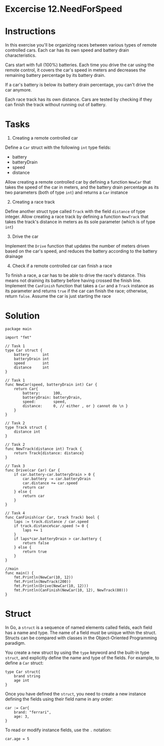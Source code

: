 
# Excercise 12.NeedForSpeed

# Instructions
In this exercise you'll be organizing races between various types of remote controlled cars. Each car has its own speed and battery drain characteristics.

Cars start with full (100%) batteries. Each time you drive the car using the remote control, it covers the car's speed in meters and decreases the remaining battery percentage by its battery drain.

If a car's battery is below its battery drain percentage, you can't drive the car anymore.

Each race track has its own distance. Cars are tested by checking if they can finish the track without running out of battery.


# Tasks
1. Creating a remote controlled car

Define a `Car` struct with the following `int` type fields:
- battery
- batteryDrain
- speed
- distance

Allow creating a remote controlled car by defining a function `NewCar` that takes the speed of the car in meters, and the battery drain percentage as its two parameters (both of type `int`) and returns a `Car` instance

2. Creating a race track

Define another struct type called `Track` with the field `distance` of type integer. Allow creating a race track by defining a function `NewTrack` that takes the track's distance in meters as its sole parameter (which is of type `int`)

3. Drive the car

Implement the `Drive` function that updates the number of meters driven based on the car's speed, and reduces the battery according to the battery drainage

4. Check if a remote controlled car can finish a race

To finish a race, a car has to be able to drive the race's distance. This means not draining its battery before having crossed the finish line. Implement the `CanFinish` function that takes a `Car` and a `Track` instance as its parameter and returns `true` if the car can finish the race; otherwise, return `false`. Assume the car is just starting the race

# Solution
``` 
package main

import "fmt"

// Task 1
type Car struct {
	battery      int
	batteryDrain int
	speed        int
	distance     int
}

// Task 1
func NewCar(speed, batteryDrain int) Car {
	return Car{
		battery:      100,
		batteryDrain: batteryDrain,
		speed:        speed,
		distance:     0, // either , or } cannot do \n }
	}
}

// Task 2
type Track struct {
	distance int
}

// Task 2
func NewTrack(distance int) Track {
	return Track{distance: distance}
}

// Task 3
func Drive(car Car) Car {
	if car.battery-car.batteryDrain > 0 {
		car.battery -= car.batteryDrain
		car.distance += car.speed
		return car
	} else {
		return car
	}
}

// Task 4
func CanFinish(car Car, track Track) bool {
	laps := track.distance / car.speed
	if track.distance%car.speed != 0 {
		laps += 1
	}
	if laps*car.batteryDrain > car.battery {
		return false
	} else {
		return true
	}
}

//main
func main() {
	fmt.Println(NewCar(10, 12))
	fmt.Println(NewTrack(200))
	fmt.Println(Drive(NewCar(10, 12)))
	fmt.Println(CanFinish(NewCar(10, 12), NewTrack(80)))
}

```

# Struct
In Go, a `struct` is a sequence of named elements called fields, each field has a name and type. The name of a field must be unique within the struct. Structs can be compared with classes in the Object-Oriented Programming paradigm.

You create a new struct by using the `type` keyword and the built-in type `struct`, and explicitly define the name and type of the fields. For example, to define a `Car` struct:
```
type Car struct{
    brand string
    age int
}
```
Once you have defined the `struct`, you need to create a new instance defining the fields using their field name in any order:
```
car := Car{
	brand: "ferrari",
	age: 3,
}
```
To read or modify instance fields, use the `.` notation:
```
car.age = 5
```

